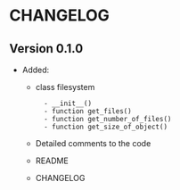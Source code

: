 # CHANGELOG

## Version 0.1.0

- Added:

    - class filesystem
    
            - __init__()
            - function get_files()
            - function get_number_of_files()
            - function get_size_of_object()
    - Detailed comments to the code
    - README
    - CHANGELOG